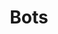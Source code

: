 ---
layout: post
title:  "Bots"
category: discord
summary: "A list of Wysc's primary bots and their most used bot commands."
redirect_to: https://gdocs.gitbook.io/wysc/start
---